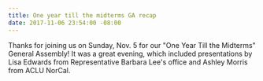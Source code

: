 ```yaml
---
title: One year till the midterms GA recap
date: 2017-11-06 23:54:00 -08:00
---
```


Thanks for joining us on Sunday, Nov. 5 for our "One Year Till the Midterms" General Assembly! It was a great evening, which included presentations by Lisa Edwards from Representative Barbara Lee's office and Ashley Morris from ACLU NorCal.

